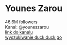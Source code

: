 
Younes Zarou
============
  
46.6M followers  
Kanal: @youneszarou  
[link do kanalu](https://www.tiktok.com/@youneszarou?lang=en)  
[wyszukiwanie duck duck go](https://www.youtube.com/watch?v=AJGPSOTpsuQ)